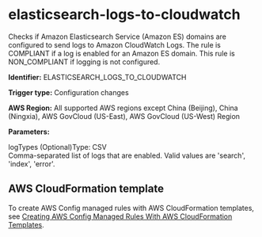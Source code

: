 # elasticsearch\-logs\-to\-cloudwatch<a name="elasticsearch-logs-to-cloudwatch"></a>

Checks if Amazon Elasticsearch Service \(Amazon ES\) domains are configured to send logs to Amazon CloudWatch Logs\. The rule is COMPLIANT if a log is enabled for an Amazon ES domain\. This rule is NON\_COMPLIANT if logging is not configured\. 

**Identifier:** ELASTICSEARCH\_LOGS\_TO\_CLOUDWATCH

**Trigger type:** Configuration changes

**AWS Region:** All supported AWS regions except China \(Beijing\), China \(Ningxia\), AWS GovCloud \(US\-East\), AWS GovCloud \(US\-West\) Region

**Parameters:**

logTypes \(Optional\)Type: CSV  
Comma\-separated list of logs that are enabled\. Valid values are 'search', 'index', 'error'\.

## AWS CloudFormation template<a name="w29aac11c33c17b7d185c15"></a>

To create AWS Config managed rules with AWS CloudFormation templates, see [Creating AWS Config Managed Rules With AWS CloudFormation Templates](aws-config-managed-rules-cloudformation-templates.md)\.